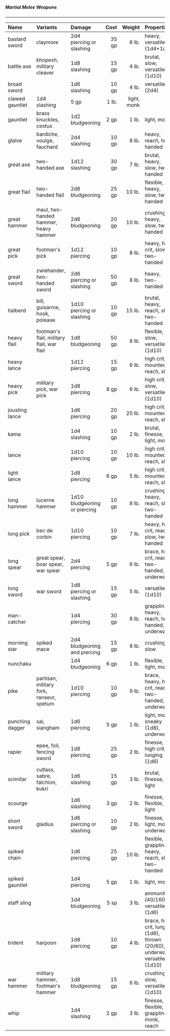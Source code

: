 ##### Martial Melee Weapons
___
| Name | Variants | Damage | Cost | Weight | Properties |
|:-|:-|:-|-:|-:|:-|
| bastard sword | claymore | 2d4 piercing or slashing | 35 gp | 6 lb. | heavy, versatile (1d4+1d6) |
| battle axe | khopesh, military cleaver | 1d8 slashing | 15 gp | 4 lb. | brutal, slow, versatile (1d10) |
| broad sword | | 1d6 slashing | 10 gp | 4 lb. | versatile (2d4) |
| clawed gauntlet | 1d4 slashing | 5 gp | 1 lb. | light, monk |
| gauntlet | brass knuckles, cestus | 1d2 bludgeoning | 2 gp | 1 lb. | light, monk |
| glaive | bardiche, voulge, fauchard | 2d4 slashing | 10 gp | 8 lb. | heavy, reach, two-handed |
| great axe | two-handed axe | 1d12 slashing | 30 gp | 7 lb. | brutal, heavy, slow, two-handed |
| great flail | two-handed flail | 2d6 bludgeoning | 25 gp | 10 lb. | flexible, heavy, slow, two-handed |
| great hammer | maul, two-handed hammer, heavy hammer | 2d6 bludgeoning | 20 gp | 10 lb. | crushing, heavy, slow, two-handed |
| great pick | footman's pick | 1d12 piercing | 10 gp | 8 lb. | heavy, high crit, slow, two-handed |
| great sword | zwiehander, two-handed sword | 2d6 piercing or slashing | 50 gp | 8 lb. | heavy, two-handed |
| halberd | bill, guisarme, hook, poleaxe | 1d10 piercing or slashing | 10 gp | 15 lb. | brutal, heavy, reach, slow, two-handed |
| heavy flail | footman's flail, military flail, war flail | 1d8 bludgeoning | 50 gp | 8 lb. | flexible, slow, versatile (1d10)
| heavy lance | | 1d12 piercing | 15 gp | 6 lb. | high crit, mounted, reach, slow |
| heavy pick | military pick, war pick | 1d8 piercing | 8 gp | 6 lb. | high crit, slow, versatile (1d10) |
| jousting lance | | 1d6 piercing | 20 gp | 20 lb. | high crit, mounted, reach, slow |
| kama | | 1d4 slashing | 10 gp | 2 lb. | brutal, finesse, light, monk |
| lance | | 1d10 piercing | 10 gp | 10 lb. | high crit, mounted, reach, slow |
| light lance | | 1d8 piercing | 6 gp | 5 lb. | high crit, mounted, reach, slow |
| long hammer | lucerne hammer | 1d10 bludgeoning or piercing | 10 gp | 8 lb. | crushing, heavy, reach, slow, two-handed |
| long pick | bec de corbin | 1d10 piercing | 10 gp | 7 lb. | heavy, high crit, reach, slow, two-handed |
| long spear | great spear, boar spear, war spear | 2d4 piercing | 5 gp | 6 lb. | brace, high crit, reach, two-handed, underwater |
| long sword | war sword | 1d8 piercing or slashing | 15 gp | 5 lb. | versatile (1d10) |
| man-catcher | | 1d4 piercing | 30 gp | 8 lb. | grappling, heavy, reach, two-handed, underwater |
| morning star | spiked mace | 2d4 bludgeoning and piercing | 15 gp | 8 lb. | crushing, slow |
| nunchaku | | 1d4 bludgeoning | 6 gp | 1 lb. | flexible, light, monk |
| pike | partisan, military fork, ranseur, spetum | 1d10 piercing | 10 gp | 9 lb. | brace, heavy, high crit, reach, two-handed, underwater |
| punching dagger | sai, siangham | 1d6 piercing | 5 gp | 1 lb. | light, monk, sneaky (1d8), underwater |
| rapier | epee, foil, fencing sword | 1d8 piercing | 25 gp | 2 lb. | finesse, high crit, lunging (1d6) |
| scimitar | cutlass, sabre, falchion, kukri | 1d6 slashing | 15 gp | 3 lb. | brutal, finesse, light |
| scourge | | 1d6 slashing | 3 gp | 2 lb. | finesse, flexible, light |
| short sword | gladius | 1d6 piercing or slashing | 10 gp | 2 lb. | finesse, light, monk, underwater |
| spiked chain | | 1d6 piercing | 25 gp | 10 lb. | flexible, grappling, heavy, reach, slow, two-handed |
| spiked gauntlet | | 1d4 piercing | 5 gp | 1 lb. | light, monk |
| staff sling | | 1d4 bludgeoning | 5 sp | 3 lb. | ammunition (40/160), versatile (1d6) |
| trident | harpoon | 1d8 piercing | 10 gp | 4 lb. | brace, high crit, lunging (1d6), thrown (20/60), underwater, versatile (1d10) |
| war hammer | military hammer, footman's hammer | 1d8 bludgeoning | 15 gp | 6 lb. | crushing, slow, versatile (1d10) |
| whip | | 1d4 slashing | 2 gp | 3 lb. | finesse, flexible, grappling, monk, reach |

